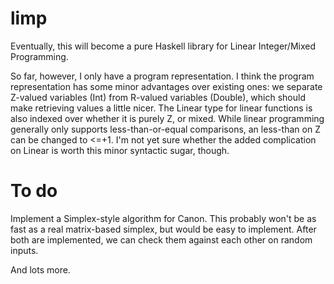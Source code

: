 limp
====

Eventually, this will become a pure Haskell library for Linear Integer/Mixed Programming.

So far, however, I only have a program representation.
I think the program representation has some minor advantages over existing ones: we separate Z-valued variables (Int) from R-valued variables (Double), which should make retrieving values a little nicer.
The Linear type for linear functions is also indexed over whether it is purely Z, or mixed.
While linear programming generally only supports less-than-or-equal comparisons, an less-than on Z can be changed to <=+1.
I'm not yet sure whether the added complication on Linear is worth this minor syntactic sugar, though.



To do
===
Implement a Simplex-style algorithm for Canon. This probably won't be as fast as a real matrix-based simplex, but would be easy to implement.
After both are implemented, we can check them against each other on random inputs.

And lots more.
